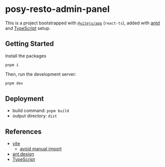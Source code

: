 # posy-resto-admin-panel

This is a project bootstrapped with [`@vitejs/app`](https://vitejs.dev/guide/#scaffolding-your-first-vite-project) (`react-ts`), added with [antd](https://ant.design) and [TypeScript](https://www.typescriptlang.org) setup.

## Getting Started

Install the packages

```
pnpm i
```

Then, run the development server:

```bash
pnpm dev
```

## Deployment

- build command: `pnpm build`
- output directory: `dist`

## References

- [vite](https://vitejs.dev)
  - [avoid manual import](https://vitejs.dev/guide/features.html#jsx)
- [ant.design](https://ant.design/)
- [TypeScript](https://www.typescriptlang.org)
